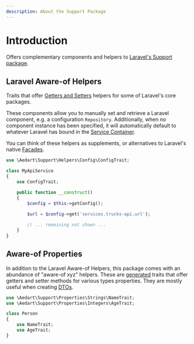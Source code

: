 ```yaml
---
description: About the Support Package
---
```


# Introduction

Offers complementary components and helpers to [Laravel's Support package](https://packagist.org/packages/illuminate/support).

## Laravel Aware-of Helpers

Traits that offer [Getters and Setters](https://en.wikipedia.org/wiki/Mutator_method) helpers for some of Laravel's core packages. 

These components allow you to manually set and retrieve a Laravel component, e.g. a configuration `Repository`.
Additionally, when no component instance has been specified, it will automatically default to whatever Laravel has bound in the [Service Container](https://laravel.com/docs/8.x/container).

You can think of these helpers as supplements, or alternatives to Laravel's native [Facades](https://laravel.com/docs/8.x/facades).

```php
use \Aedart\Support\Helpers\Config\ConfigTrait;

class MyApiService
{
    use ConfigTrait;    

    public function __construct()
    {
        $config = $this->getConfig();

        $url = $config->get('services.trucks-api.url');
    
        // ... remaining not shown ...
    }
}
```

## Aware-of Properties

In addition to the Laravel Aware-of Helpers, this package comes with an abundance of "aware-of xyz" helpers.
These are [generated](properties/) traits that offer getters and setter methods for various types properties.
They are mostly useful when creating [DTOs](../dto).

```php
use \Aedart\Support\Properties\Strings\NameTrait;
use \Aedart\Support\Properties\Integers\AgeTrait;

class Person
{
    use NameTrait;
    use AgeTrait;
}  
```
